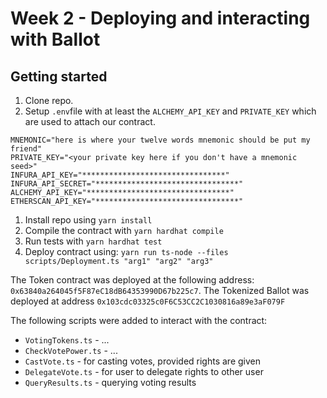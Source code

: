 Week 2 - Deploying and interacting with Ballot
===========================

Getting started
-------------------

1. Clone repo.
2. Setup `.env`file with at least the `ALCHEMY_API_KEY` and `PRIVATE_KEY` which are used to attach our contract. 
````
MNEMONIC="here is where your twelve words mnemonic should be put my friend"
PRIVATE_KEY="<your private key here if you don't have a mnemonic seed>"
INFURA_API_KEY="********************************"
INFURA_API_SECRET="********************************"
ALCHEMY_API_KEY="********************************"
ETHERSCAN_API_KEY="********************************"
````

1. Install repo using `yarn install`
2. Compile the contract with `yarn hardhat compile`
3. Run tests with `yarn hardhat test`
4. Deploy contract using: `yarn run ts-node --files scripts/Deployment.ts "arg1" "arg2" "arg3"`

The Token contract was deployed at the following address: `0x63840a264045f5F87eC18dB64353990D67b225c7`. The Tokenized Ballot was deployed at address `0x103cdc03325c0F6C53CC2C1030816a89e3aF079F`

The following scripts were added to interact with the contract:
- `VotingTokens.ts` - ...
- `CheckVotePower.ts` - ... 
- `CastVote.ts` - for casting votes, provided rights are given
- `DelegateVote.ts` - for user to delegate rights to other user
- `QueryResults.ts` - querying voting results